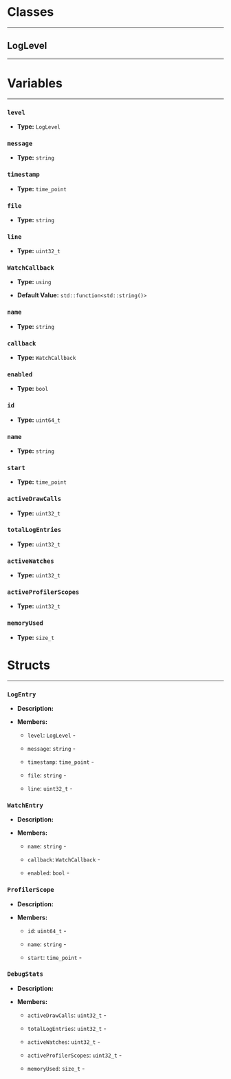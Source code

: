 # Classes
---

## LogLevel
---




# Variables
---

### `level`

- **Type:** `LogLevel`



### `message`

- **Type:** `string`



### `timestamp`

- **Type:** `time_point`



### `file`

- **Type:** `string`



### `line`

- **Type:** `uint32_t`



### `WatchCallback`

- **Type:** `using`

- **Default Value:** `std::function<std::string()>`



### `name`

- **Type:** `string`



### `callback`

- **Type:** `WatchCallback`



### `enabled`

- **Type:** `bool`



### `id`

- **Type:** `uint64_t`



### `name`

- **Type:** `string`



### `start`

- **Type:** `time_point`



### `activeDrawCalls`

- **Type:** `uint32_t`



### `totalLogEntries`

- **Type:** `uint32_t`



### `activeWatches`

- **Type:** `uint32_t`



### `activeProfilerScopes`

- **Type:** `uint32_t`



### `memoryUsed`

- **Type:** `size_t`




# Structs
---

### `LogEntry`

- **Description:** 

- **Members:**

  - `level`: `LogLevel` - 

  - `message`: `string` - 

  - `timestamp`: `time_point` - 

  - `file`: `string` - 

  - `line`: `uint32_t` - 



### `WatchEntry`

- **Description:** 

- **Members:**

  - `name`: `string` - 

  - `callback`: `WatchCallback` - 

  - `enabled`: `bool` - 



### `ProfilerScope`

- **Description:** 

- **Members:**

  - `id`: `uint64_t` - 

  - `name`: `string` - 

  - `start`: `time_point` - 



### `DebugStats`

- **Description:** 

- **Members:**

  - `activeDrawCalls`: `uint32_t` - 

  - `totalLogEntries`: `uint32_t` - 

  - `activeWatches`: `uint32_t` - 

  - `activeProfilerScopes`: `uint32_t` - 

  - `memoryUsed`: `size_t` - 


